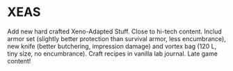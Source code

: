 # XEAS
Add new hard crafted Xeno-Adapted Stuff. Close to hi-tech content. Includ armor set (slightly better protection than survival armor, less encumbrance), new knife (better butchering, impression damage) and vortex bag (120 L, tiny size, no encumbrance). Craft recipes in vanilla lab journal. Late game content!
